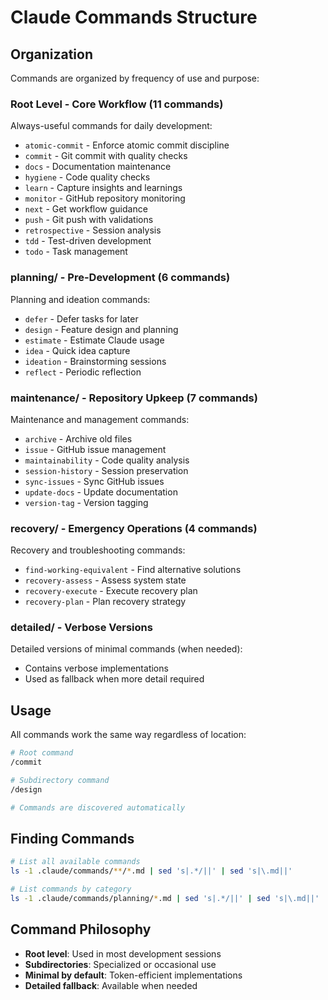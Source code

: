 # Claude Commands Structure

## Organization

Commands are organized by frequency of use and purpose:

### Root Level - Core Workflow (11 commands)
Always-useful commands for daily development:
- `atomic-commit` - Enforce atomic commit discipline
- `commit` - Git commit with quality checks
- `docs` - Documentation maintenance
- `hygiene` - Code quality checks
- `learn` - Capture insights and learnings
- `monitor` - GitHub repository monitoring
- `next` - Get workflow guidance
- `push` - Git push with validations
- `retrospective` - Session analysis
- `tdd` - Test-driven development
- `todo` - Task management

### planning/ - Pre-Development (6 commands)
Planning and ideation commands:
- `defer` - Defer tasks for later
- `design` - Feature design and planning
- `estimate` - Estimate Claude usage
- `idea` - Quick idea capture
- `ideation` - Brainstorming sessions
- `reflect` - Periodic reflection

### maintenance/ - Repository Upkeep (7 commands)
Maintenance and management commands:
- `archive` - Archive old files
- `issue` - GitHub issue management
- `maintainability` - Code quality analysis
- `session-history` - Session preservation
- `sync-issues` - Sync GitHub issues
- `update-docs` - Update documentation
- `version-tag` - Version tagging

### recovery/ - Emergency Operations (4 commands)
Recovery and troubleshooting commands:
- `find-working-equivalent` - Find alternative solutions
- `recovery-assess` - Assess system state
- `recovery-execute` - Execute recovery plan
- `recovery-plan` - Plan recovery strategy

### detailed/ - Verbose Versions
Detailed versions of minimal commands (when needed):
- Contains verbose implementations
- Used as fallback when more detail required

## Usage

All commands work the same way regardless of location:
```bash
# Root command
/commit

# Subdirectory command
/design

# Commands are discovered automatically
```

## Finding Commands

```bash
# List all available commands
ls -1 .claude/commands/**/*.md | sed 's|.*/||' | sed 's|\.md||'

# List commands by category
ls -1 .claude/commands/planning/*.md | sed 's|.*/||' | sed 's|\.md||'
```

## Command Philosophy

- **Root level**: Used in most development sessions
- **Subdirectories**: Specialized or occasional use
- **Minimal by default**: Token-efficient implementations
- **Detailed fallback**: Available when needed
